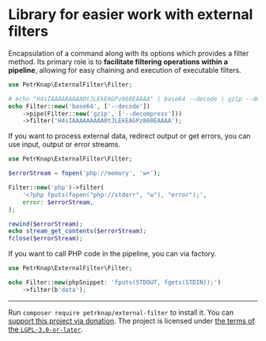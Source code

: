 # Library for easier work with external filters

Encapsulation of a command along with its options which provides a filter method.
Its primary role is to **facilitate filtering operations within a pipeline**,
allowing for easy chaining and execution of executable filters.

```php
use PetrKnap\ExternalFilter\Filter;

# echo "H4sIAAAAAAAAA0tJLEkEAGPz860EAAAA" | base64 --decode | gzip --decompress
echo Filter::new('base64', ['--decode'])
    ->pipe(Filter::new('gzip', ['--decompress']))
    ->filter('H4sIAAAAAAAAA0tJLEkEAGPz860EAAAA');
```

If you want to process external data, redirect output or get errors, you can use input, output or error streams.

```php
use PetrKnap\ExternalFilter\Filter;

$errorStream = fopen('php://memory', 'w+');

Filter::new('php')->filter(
    '<?php fputs(fopen("php://stderr", "w"), "error");',
    error: $errorStream,
);

rewind($errorStream);
echo stream_get_contents($errorStream);
fclose($errorStream);
```

If you want to call PHP code in the pipeline, you can via factory.

```php
use PetrKnap\ExternalFilter\Filter;

echo Filter::new(phpSnippet: 'fputs(STDOUT, fgets(STDIN));')
    ->filter(b'data');
```

---

Run `composer require petrknap/external-filter` to install it.
You can [support this project via donation](https://petrknap.github.io/donate.html).
The project is licensed under [the terms of the `LGPL-3.0-or-later`](./COPYING.LESSER).
